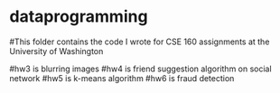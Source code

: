 # dataprogramming

#This folder contains the code I wrote for CSE 160 assignments at the University of Washington

#hw3 is blurring images
#hw4 is friend suggestion algorithm on social network
#hw5 is k-means algorithm
#hw6 is fraud detection
